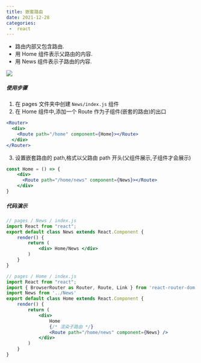 ```yaml
---
title: 嵌套路由
date: 2021-12-28
categories:
 -  react
---
```


- 路由内部又包含路由.
- 用 Home 组件表示父路由的内容.
- 用 News 组件表示子路由的内容.

![](/assets/images/281.png)

##### 使用步骤

1. 在 pages 文件夹中创建 `News/index.js` 组件
2. 在 Home 组件中,添加一个 Route 作为子组件(嵌套的路由)的出口

```jsx
<Router>
  <div>
    <Route path="/home" component={Home}></Route>  
  </div>
</Router>
```

3. 设置嵌套路由的 path,格式以父路由 path 开头(父组件展示,子组件才会展示)

```jsx
const Home = () => {
    <div>
      <Route path="/home/news" component={News}></Route>
    </div>
}
```

##### 代码演示

```jsx
// pages / News / index.js
import React from "react";
export default class News extends React.Component {
    render() {
        return ( 
            <div> Home/News </div>
        )
    }
}
```

```jsx
// pages / Home / index.js
import React from "react";
import { BrowserRouter as Router, Route, Link } from 'react-router-dom'
import News from '../News'
export default class Home extends React.Component {
    render() {
        return ( 
            <div> 
                Home 
                {/* 渲染子路由 */}
                <Route path="/home/news" component={News} />
            </div>
        )
    }
}
```

